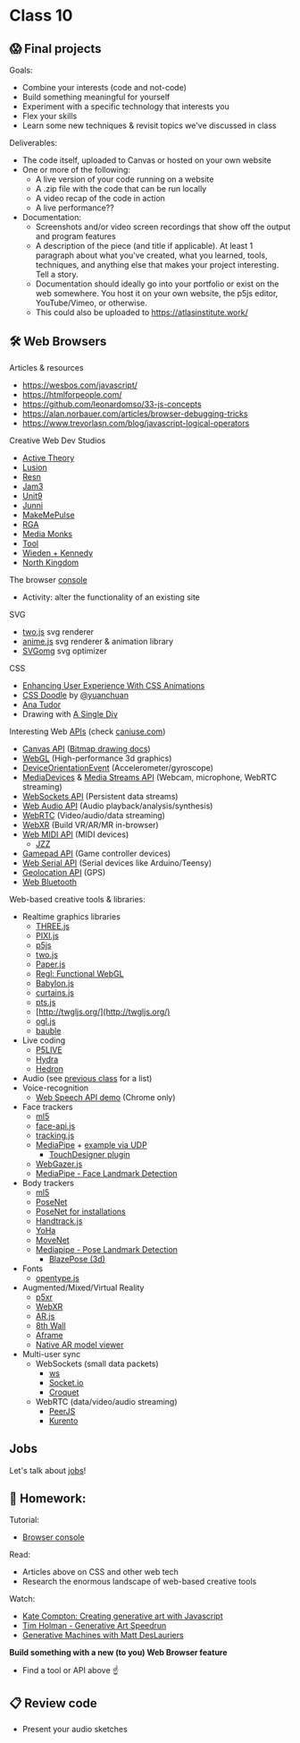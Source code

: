 # Class 10

## 😱 Final projects

Goals:

* Combine your interests (code and not-code)
* Build something meaningful for yourself
* Experiment with a specific technology that interests you
* Flex your skills
* Learn some new techniques & revisit topics we've discussed in class

Deliverables:

* The code itself, uploaded to Canvas or hosted on your own website
* One or more of the following: 
  * A live version of your code running on a website
  * A .zip file with the code that can be run locally
  * A video recap of the code in action
  * A live performance??
* Documentation:
  * Screenshots and/or video screen recordings that show off the output and program features
  * A description of the piece (and title if applicable). At least 1 paragraph about what you've created, what you learned, tools, techniques, and anything else that makes your project interesting. Tell a story.
  * Documentation should ideally go into your portfolio or exist on the web somewhere. You host it on your own website, the p5js editor, YouTube/Vimeo, or otherwise.
  * This could also be uploaded to https://atlasinstitute.work/

## 🛠️ Web Browsers

Articles & resources

* https://wesbos.com/javascript/
* https://htmlforpeople.com/
* https://github.com/leonardomso/33-js-concepts
* https://alan.norbauer.com/articles/browser-debugging-tricks
* https://www.trevorlasn.com/blog/javascript-logical-operators

Creative Web Dev Studios

* [Active Theory](https://activetheory.net/)
* [Lusion](https://lusion.co/)
* [Resn](https://resn.co.nz/)
* [Jam3](https://www.jam3.com/)
* [Unit9](https://www.unit9.com/digital)
* [Junni](https://next.junni.co.jp/)
* [MakeMePulse](https://www.makemepulse.com/)
* [RGA](https://www.rga.com/)
* [Media Monks](https://www.monks.com/)
* [Tool](https://toolofna.com/)
* [Wieden + Kennedy](https://wk.com/)
* [North Kingdom](https://www.northkingdom.com/)

The browser [console](https://creative-coding.decontextualize.com/browser-console/)

* Activity: alter the functionality of an existing site

SVG

* [two.js](https://two.js.org/) svg renderer
* [anime.js](https://animejs.com/) svg renderer & animation library
* [SVGomg](https://jakearchibald.github.io/svgomg/) svg optimizer

CSS

* [Enhancing User Experience With CSS Animations](https://stephaniewalter.design/blog/enhancing-user-experience-with-css-animations/)
* [CSS Doodle](https://css-doodle.com/) by [@yuanchuan](https://yuanchuan.dev/)
* [Ana Tudor](https://codepen.io/thebabydino)
* Drawing with [A Single Div](https://a.singlediv.com/)

Interesting Web [APIs](https://developer.mozilla.org/en-US/docs/Web/API) (check [caniuse.com](https://caniuse.com/))

* [Canvas API](https://flaviocopes.com/canvas/) ([Bitmap drawing docs](https://developer.mozilla.org/en-US/docs/Web/API/Canvas_API))
* [WebGL](https://webglfundamentals.org/) (High-performance 3d graphics)
* [DeviceOrientationEvent](https://web.dev/articles/device-orientation) (Accelerometer/gyroscope)
* [MediaDevices](https://developer.mozilla.org/en-US/docs/Web/API/MediaDevices) & [Media Streams API](https://developer.mozilla.org/en-US/docs/Web/API/Media_Streams_API) (Webcam, microphone, WebRTC streaming)
* [WebSockets API](https://developer.mozilla.org/en-US/docs/Web/API/WebSockets_API) (Persistent data streams)
* [Web Audio API](https://developer.mozilla.org/en-US/docs/Web/API/Web_Audio_API) (Audio playback/analysis/synthesis)
* [WebRTC](https://webrtc.org/) (Video/audio/data streaming)
* [WebXR](https://immersiveweb.dev/) (Build VR/AR/MR in-browser)
* [Web MIDI API](https://www.smashingmagazine.com/2018/03/web-midi-api/) (MIDI devices)
  * [JZZ](https://github.com/jazz-soft/JZZ)
* [Gamepad API](https://developer.mozilla.org/en-US/docs/Web/API/Gamepad_API) (Game controller devices)
* [Web Serial API](https://codelabs.developers.google.com/codelabs/web-serial/) (Serial devices like Arduino/Teensy)
* [Geolocation API](https://developers.google.com/web/fundamentals/native-hardware/user-location) (GPS)
* [Web Bluetooth](https://webbluetoothcg.github.io/web-bluetooth/)

Web-based creative tools & libraries:

* Realtime graphics libraries
  * [THREE.js](http://threejs.org/)
  * [PIXI.js](http://www.pixijs.com/)
  * [p5js](http://p5js.org/)
  * [two.js](https://two.js.org/)
  * [Paper.js](https://paperjs.org/)
  * [Regl: Functional WebGL](http://regl.party/)
  * [Babylon.js](https://www.babylonjs.com/)
  * [curtains.js](https://www.curtainsjs.com/)
  * [pts.js](https://ptsjs.org/)
  * [http://twgljs.org/](http://twgljs.org/)
  * [ogl.js](https://github.com/oframe/ogl)
  * [bauble](https://bauble.studio/)
* Live coding
  * [P5LIVE](https://teddavis.org/p5live/)
  * [Hydra](https://github.com/ojack/hydra)
  * [Hedron](https://github.com/nudibranchrecords/hedron)
* Audio (see [previous class](./class-09.md) for a list)
* Voice-recognition
  * [Web Speech API demo](https://mdn.github.io/web-speech-api/speech-color-changer/) (Chrome only)
* Face trackers
  * [ml5](https://editor.p5js.org/ml5/sketches)
  * [face-api.js](https://github.com/justadudewhohacks/face-api.js)
  * [tracking.js](https://trackingjs.com/)
  * [MediaPipe](https://ai.google.dev/edge/mediapipe/solutions/guide) + [example via UDP](https://github.com/madelinegannon/example-mediapipe-udp)
    * [TouchDesigner plugin](https://github.com/torinmb/mediapipe-touchdesigner)
  * [WebGazer.js](https://webgazer.cs.brown.edu/)
  * [MediaPipe - Face Landmark Detection](https://mediapipe-studio.webapps.google.com/studio/demo/face_landmarker)
* Body trackers
  * [ml5](https://editor.p5js.org/ml5/sketches)
  * [PoseNet](https://github.com/tensorflow/tfjs-models/tree/master/posenet)
  * [PoseNet for installations](https://github.com/oveddan/posenet-for-installations)
  * [Handtrack.js](https://github.com/victordibia/handtrack.js)
  * [YoHa](https://github.com/handtracking-io/yoha)
  * [MoveNet](https://blog.tensorflow.org/2021/05/next-generation-pose-detection-with-movenet-and-tensorflowjs.html)
  * [Mediapipe - Pose Landmark Detection](https://mediapipe-studio.webapps.google.com/studio/demo/pose_landmarker)
    * [BlazePose (3d)](https://blog.tensorflow.org/2021/08/3d-pose-detection-with-mediapipe-blazepose-ghum-tfjs.html)
* Fonts
  * [opentype.js](https://opentype.js.org/)
* Augmented/Mixed/Virtual Reality
  * [p5xr](https://p5xr.org/#/)
  * [WebXR](https://immersive-web.github.io/webxr/)
  * [AR.js](https://github.com/jeromeetienne/ar.js)
  * [8th Wall](https://www.8thwall.com/)
  * [Aframe](https://aframe.io)
  * [Native AR model viewer](https://cwervo.com/writing/quicklook-web/)
* Multi-user sync
  * WebSockets (small data packets)
    * [ws](https://www.npmjs.com/package/ws)
    * [Socket.io](https://socket.io)
    * [Croquet](https://www.croquet.io/)
  * WebRTC (data/video/audio streaming)
    * [PeerJS](https://github.com/peers/peerjs)
    * [Kurento](https://doc-kurento.readthedocs.io/en/stable/index.html)

## Jobs

Let's talk about [jobs](./docs/jobs.md)!

## 📝 Homework:

Tutorial:

* [Browser console](https://creative-coding.decontextualize.com/browser-console/)

Read:

* Articles above on CSS and other web tech
* Research the enormous landscape of web-based creative tools

Watch:

* [Kate Compton: Creating generative art with Javascript](https://www.youtube.com/watch?v=tJ49bTJ6fbs)
* [Tim Holman - Generative Art Speedrun](https://www.youtube.com/watch?v=4Se0_w0ISYk)
* [Generative Machines with Matt DesLauriers](https://www.youtube.com/watch?v=8Uo6zFwSO78)

**Build something with a new (to you) Web Browser feature**

* Find a tool or API above ☝️

## 📋 Review code

* Present your audio sketches
